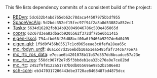 This file lists dependency commits of a consistent build of the project:

* [RBDyn](https://github.com/jrl-umi3218/RBDyn/): ``5dc632b4abd765eb62c78daca44507975bbdf955``
* [SpaceVecAlg](https://github.com/jrl-umi3218/SpaceVecAlg): ``5d2bdc352ef15fec97f94f2a8a8d53082a852ec1``
* [Tasks](https://github.com/jrl-umi3218/Tasks/): ``5634d16202fbb14b928049046786c583e485865d``
* [copra](https://github.com/vsamy/copra): ``62c67d3ea82dbacb9205562f372df785e6b11415``
* [eigen-lssol](https://gite.lirmm.fr/multi-contact/eigen-lssol): ``794afbd66f26d08bcf00a6f9466b9297de6d0495``
* [eigen-qld](https://github.com/jrl-umi3218/eigen-qld): ``1f9d0f456b85517c1cd065eeae3c8fefa28ea65c``
* [mc\_rbdyn\_urdf](https://github.com/jrl-umi3218/mc_rbdyn_urdf): ``d6a1cd7d356ebdb10a51ea5485faf734c6776e7a``
* [mc\_rtc\_ros\_data](https://gite.lirmm.fr/multi-contact/mc_rtc_ros_data): ``e7ecae6b4201078b11b37d357dd6bcadce57a23e``
* [mc\_rtc\_ros](https://gite.lirmm.fr/multi-contact/mc_rtc_ros): ``558dc907f2e7d5f3bbdeb1ea32b270a0e7ce82bd``
* [mc\_rtc](https://gite.lirmm.fr/multi-contact/mc_rtc): ``2452f9f8122a51787b0db05569ae9852b2586e83``
* [sch-core](https://github.com/jrl-umi3218/sch-core): ``eb3470317206443dbe3720ae8468487bd4875dcc``
